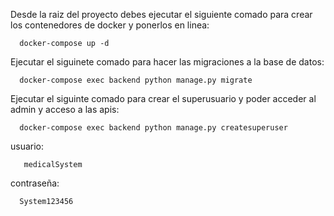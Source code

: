 Desde la raiz del proyecto debes ejecutar el siguiente comado para crear los contenedores de docker y ponerlos en linea:

      docker-compose up -d
      
Ejecutar el siguinete comado para hacer las migraciones a la base de datos:

      docker-compose exec backend python manage.py migrate
  
Ejecutar el siguinte comado para crear el superusuario y poder acceder al admin y acceso a las apis:

      docker-compose exec backend python manage.py createsuperuser

 usuario:
 
       medicalSystem


contraseña:

      System123456
